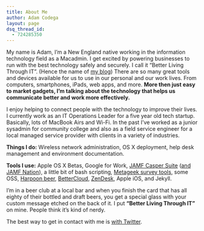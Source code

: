 ```yaml
---
title: About Me
author: Adam Codega
layout: page
dsq_thread_id:
  - 724285350
---
```

My name is Adam, I&#8217;m a New England native working in the information technology field as a Macadmin. I get excited by powering businesses to run with the best technology safely and securely. I call it &#8220;Better Living Through IT&#8221;. (Hence the name of [my blog][1]) There are so many great tools and devices available for us to use in our personal and our work lives. From computers, smartphones, iPads, web apps, and more. **More then just easy to market gadgets, I&#8217;m talking about the technology that helps us communicate better and work more effectively.**

I enjoy helping to connect people with the technology to improve their lives. I currently work as an IT Operations Leader for a five year old tech startup. Basically, lots of MacBook Airs and Wi-Fi. In the past I&#8217;ve worked as a junior sysadmin for community college and also as a field service engineer for a local managed service provider with clients in a variety of industries.

**Things I do:** Wireless network administration, OS X deployment, help desk management and environment documentation.

**Tools I use:** Apple OS X Betas, Google for Work, [JAMF Casper Suite][2] ([and JAMF Nation][3]), a little bit of bash scripting, [Metageek survey tools][4], some OSS, [Harpoon beer][5], [BetterCloud][6], [ZenDesk][9], Apple iOS, and Jekyll.

I&#8217;m in a beer club at a local bar and when you finish the card that has all eighty of their bottled and draft beers, you get a special glass with your custom message etched on the back of it. I put **&#8220;Better Living Through IT&#8221;** on mine. People think it&#8217;s kind of nerdy.

The best way to get in contact with me is [with Twitter][8].

 [1]: /
 [2]: http://www.jamfsoftware.com/
 [3]: https://jamfnation.jamfsoftware.com/viewProfile.html?userID=14745
 [4]: http://www.metageek.net/
 [5]: http://harpoonbrewery.com
 [6]: https://www.bettercloud.com
 [7]: http://www.lopsari.org/
 [8]: https://twitter.com/#!/adamcodega
 [9]: https://www.zendesk.com
